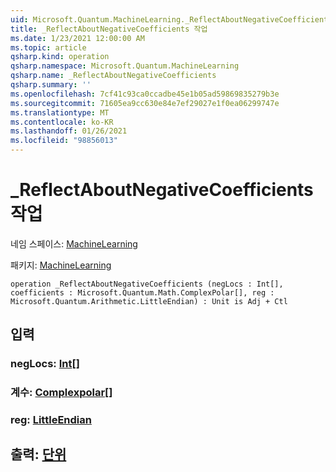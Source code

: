 ```yaml
---
uid: Microsoft.Quantum.MachineLearning._ReflectAboutNegativeCoefficients
title: _ReflectAboutNegativeCoefficients 작업
ms.date: 1/23/2021 12:00:00 AM
ms.topic: article
qsharp.kind: operation
qsharp.namespace: Microsoft.Quantum.MachineLearning
qsharp.name: _ReflectAboutNegativeCoefficients
qsharp.summary: ''
ms.openlocfilehash: 7cf41c93ca0ccadbe45e1b05ad59869835279b3e
ms.sourcegitcommit: 71605ea9cc630e84e7ef29027e1f0ea06299747e
ms.translationtype: MT
ms.contentlocale: ko-KR
ms.lasthandoff: 01/26/2021
ms.locfileid: "98856013"
---
```

# <a name="_reflectaboutnegativecoefficients-operation"></a>_ReflectAboutNegativeCoefficients 작업

네임 스페이스: [MachineLearning](xref:Microsoft.Quantum.MachineLearning)

패키지: [MachineLearning](https://nuget.org/packages/Microsoft.Quantum.MachineLearning)




```qsharp
operation _ReflectAboutNegativeCoefficients (negLocs : Int[], coefficients : Microsoft.Quantum.Math.ComplexPolar[], reg : Microsoft.Quantum.Arithmetic.LittleEndian) : Unit is Adj + Ctl
```


## <a name="input"></a>입력

### <a name="neglocs--int"></a>negLocs: [Int](xref:microsoft.quantum.lang-ref.int)[]




### <a name="coefficients--complexpolar"></a>계수: [Complexpolar](xref:Microsoft.Quantum.Math.ComplexPolar)[]




### <a name="reg--littleendian"></a>reg: [LittleEndian](xref:Microsoft.Quantum.Arithmetic.LittleEndian)





## <a name="output--unit"></a>출력: [단위](xref:microsoft.quantum.lang-ref.unit)


